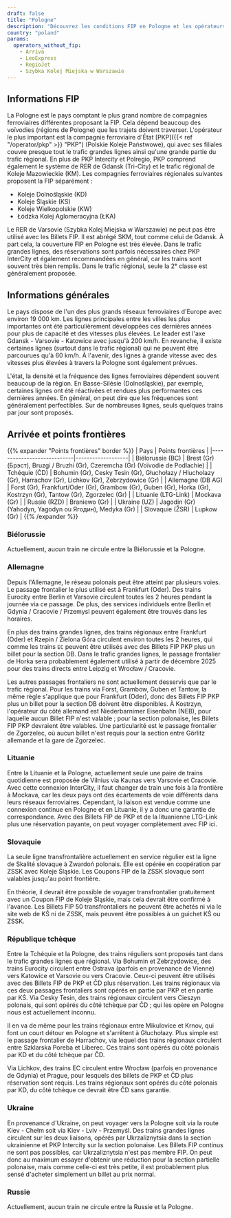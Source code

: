```yaml
---
draft: false
title: "Pologne"
description: "Découvrez les conditions FIP en Pologne et les opérateurs proposant des réductions."
country: "poland"
params:
  operators_without_fip:
    - Arriva
    - LeoExpress
    - RegioJet
    - Szybka Kolej Miejska w Warszawie
---
```


## Informations FIP

La Pologne est le pays comptant le plus grand nombre de compagnies ferroviaires différentes proposant la FIP. Cela dépend beaucoup des voïvodies (régions de Pologne) que les trajets doivent traverser. L'opérateur le plus important est la compagnie ferroviaire d'État [PKP]({{< ref "/operator/pkp" >}} "PKP") (Polskie Koleje Państwowe), qui avec ses filiales couvre presque tout le trafic grandes lignes ainsi qu'une grande partie du trafic régional. En plus de PKP Intercity et Polregio, PKP comprend également le système de RER de Gdansk (Tri-City) et le trafic régional de Koleje Mazowieckie (KM). Les compagnies ferroviaires régionales suivantes proposent la FIP séparément :

- Koleje Dolnośląskie (KD)
- Koleje Śląskie (KS)
- Koleje Wielkopolskie (KW)
- Łódzka Kolej Aglomeracyjna (ŁKA)

Le RER de Varsovie (Szybka Kolej Miejska w Warszawie) ne peut pas être utilisé avec les Billets FIP. Il est abrégé SKM, tout comme celui de Gdansk. À part cela, la couverture FIP en Pologne est très élevée. Dans le trafic grandes lignes, des réservations sont parfois nécessaires chez PKP InterCity et également recommandées en général, car les trains sont souvent très bien remplis. Dans le trafic régional, seule la 2ᵉ classe est généralement proposée.

## Informations générales

Le pays dispose de l'un des plus grands réseaux ferroviaires d'Europe avec environ 19 000 km. Les lignes principales entre les villes les plus importantes ont été particulièrement développées ces dernières années pour plus de capacité et des vitesses plus élevées. Le leader est l'axe Gdansk - Varsovie - Katowice avec jusqu'à 200 km/h. En revanche, il existe certaines lignes (surtout dans le trafic régional) qui ne peuvent être parcourues qu'à 60 km/h. À l'avenir, des lignes à grande vitesse avec des vitesses plus élevées à travers la Pologne sont également prévues.

L'état, la densité et la fréquence des lignes ferroviaires dépendent souvent beaucoup de la région. En Basse-Silésie (Dolnośląskie), par exemple, certaines lignes ont été réactivées et rendues plus performantes ces dernières années. En général, on peut dire que les fréquences sont généralement perfectibles. Sur de nombreuses lignes, seuls quelques trains par jour sont proposés.

## Arrivée et points frontières

{{% expander "Points frontières" border %}}
| Pays | Points frontières |
|----------------------------|-------------------|
| Biélorussie (BC) | Brest (Gr) (Брэст), Bruzgi / Bruzhi (Gr), Czeremcha (Gr) (Voïvodie de Podlachie) |
| Tchéquie (ČD) | Bohumin (Gr), Cesky Tesin (Gr), Głuchołazy / Hlucholazy (Gr), Harrachov (Gr), Lichkov (Gr), Zebrzydowice (Gr) |
| Allemagne (DB AG) | Forst (Gr), Frankfurt/Oder (Gr), Grambow (Gr), Guben (Gr), Horka (Gr), Kostrzyn (Gr), Tantow (Gr), Zgorzelec (Gr) |
| Lituanie (LTG-Link) | Mockava (Gr) |
| Russie (RZD) | Braniewo (Gr) |
| Ukraine (UZ) | Jagodin (Gr) (Yahodyn, Yagodyn ou Ягодин), Medyka (Gr) |
| Slovaquie (ŽSR) | Lupkow (Gr) |
{{% /expander %}}

### Biélorussie

Actuellement, aucun train ne circule entre la Biélorussie et la Pologne.

### Allemagne

Depuis l'Allemagne, le réseau polonais peut être atteint par plusieurs voies. Le passage frontalier le plus utilisé est à Frankfurt (Oder). Des trains Eurocity entre Berlin et Varsovie circulent toutes les 2 heures pendant la journée via ce passage. De plus, des services individuels entre Berlin et Gdynia / Cracovie / Przemysl peuvent également être trouvés dans les horaires.

En plus des trains grandes lignes, des trains régionaux entre Frankfurt (Oder) et Rzepin / Zielona Góra circulent environ toutes les 2 heures, qui comme les trains `EC` peuvent être utilisés avec des Billets FIP PKP plus un billet pour la section DB. Dans le trafic grandes lignes, le passage frontalier de Horka sera probablement également utilisé à partir de décembre 2025 pour des trains directs entre Leipzig et Wrocław / Cracovie.

Les autres passages frontaliers ne sont actuellement desservis que par le trafic régional. Pour les trains via Forst, Grambow, Guben et Tantow, la même règle s'applique que pour Frankfurt (Oder), donc des Billets FIP PKP plus un billet pour la section DB doivent être disponibles. À Kostrzyn, l'opérateur du côté allemand est Niederbarnimer Eisenbahn (NEB), pour laquelle aucun Billet FIP n'est valable ; pour la section polonaise, les Billets FIP PKP devraient être valables. Une particularité est le passage frontalier de Zgorzelec, où aucun billet n'est requis pour la section entre Görlitz allemande et la gare de Zgorzelec.

### Lituanie

Entre la Lituanie et la Pologne, actuellement seule une paire de trains quotidienne est proposée de Vilnius via Kaunas vers Varsovie et Cracovie. Avec cette connexion InterCity, il faut changer de train une fois à la frontière à Mockava, car les deux pays ont des écartements de voie différents dans leurs réseaux ferroviaires. Cependant, la liaison est vendue comme une connexion continue en Pologne et en Lituanie, il y a donc une garantie de correspondance. Avec des Billets FIP de PKP et de la lituanienne LTG-Link plus une réservation payante, on peut voyager complètement avec FIP ici.

### Slovaquie

La seule ligne transfrontalière actuellement en service régulier est la ligne de Skalité slovaque à Zwardoń polonais. Elle est opérée en coopération par ZSSK avec Koleje Śląskie. Les Coupons FIP de la ZSSK slovaque sont valables jusqu'au point frontière.

En théorie, il devrait être possible de voyager transfrontalier gratuitement avec un Coupon FIP de Koleje Śląskie, mais cela devrait être confirmé à l'avance. Les Billets FIP 50 transfrontaliers ne peuvent être achetés ni via le site web de KŚ ni de ZSSK, mais peuvent être possibles à un guichet KŚ ou ZSSK.

### République tchèque

Entre la Tchéquie et la Pologne, des trains réguliers sont proposés tant dans le trafic grandes lignes que régional. Via Bohumin et Zebrzydowice, des trains Eurocity circulent entre Ostrava (parfois en provenance de Vienne) vers Katowice et Varsovie ou vers Cracovie. Ceux-ci peuvent être utilisés avec des Billets FIP de PKP et ČD plus réservation. Les trains régionaux via ces deux passages frontaliers sont opérés en partie par PKP et en partie par KŚ. Via Cesky Tesin, des trains régionaux circulent vers Cieszyn polonais, qui sont opérés du côté tchèque par ČD ; qui les opère en Pologne nous est actuellement inconnu.

Il en va de même pour les trains régionaux entre Mikulovice et Krnov, qui font un court détour en Pologne et s'arrêtent à Głuchołazy. Plus simple est le passage frontalier de Harrachov, via lequel des trains régionaux circulent entre Szklarska Poreba et Liberec. Ces trains sont opérés du côté polonais par KD et du côté tchèque par ČD.

Via Lichkov, des trains EC circulent entre Wrocław (parfois en provenance de Gdynia) et Prague, pour lesquels des billets de PKP et ČD plus réservation sont requis. Les trains régionaux sont opérés du côté polonais par KD, du côté tchèque ce devrait être ČD sans garantie.

### Ukraine

En provenance d'Ukraine, on peut voyager vers la Pologne soit via la route Kiev - Chełm soit via Kiev - Lviv - Przemyśl. Des trains grandes lignes circulent sur les deux liaisons, opérés par Ukrzaliznytsia dans la section ukrainienne et PKP Intercity sur la section polonaise. Les Billets FIP continus ne sont pas possibles, car Ukrzaliznytsia n'est pas membre FIP. On peut donc au maximum essayer d'obtenir une réduction pour la section partielle polonaise, mais comme celle-ci est très petite, il est probablement plus sensé d'acheter simplement un billet au prix normal.

### Russie

Actuellement, aucun train ne circule entre la Russie et la Pologne.
